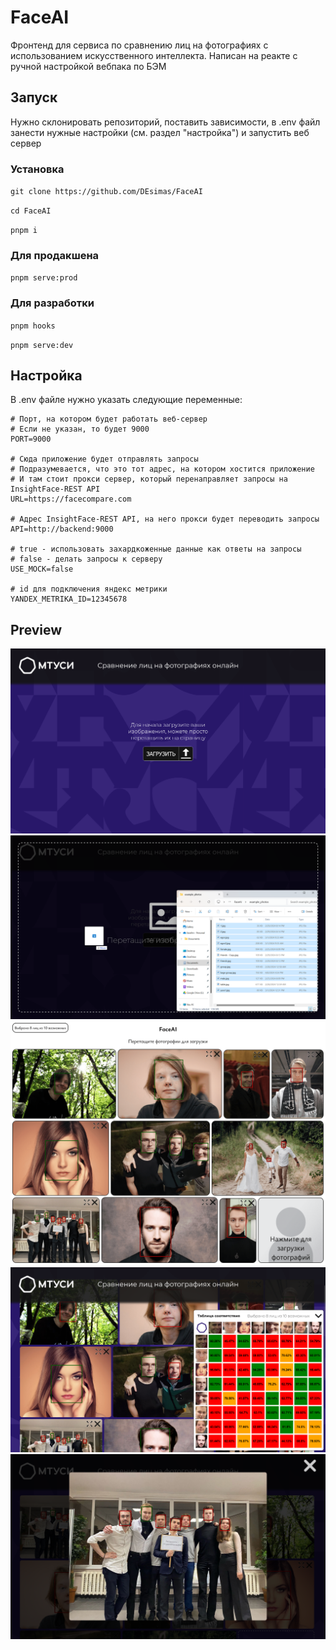 # FaceAI

Фронтенд для сервиса по сравнению лиц на фотографиях с использованием искусственного интеллекта. Написан на реакте с ручной настройкой вебпака по БЭМ

## Запуск

Нужно склонировать репозиторий, поставить зависимости, в .env файл занести нужные настройки (см. раздел "настройка") и запустить веб сервер

### Установка

`git clone https://github.com/DEsimas/FaceAI`

`cd FaceAI`

`pnpm i`

### Для продакшена

`pnpm serve:prod`

### Для разработки

`pnpm hooks`

`pnpm serve:dev`

## Настройка

В .env файле нужно указать следующие переменные:

```
# Порт, на котором будет работать веб-сервер
# Если не указан, то будет 9000
PORT=9000

# Сюда приложение будет отправлять запросы
# Подразумевается, что это тот адрес, на котором хостится приложение
# И там стоит прокси сервер, который перенаправляет запросы на InsightFace-REST API
URL=https://facecompare.com

# Адрес InsightFace-REST API, на него прокси будет переводить запросы
API=http://backend:9000

# true - использовать захардкоженные данные как ответы на запросы
# false - делать запросы к серверу
USE_MOCK=false

# id для подключения яндекс метрики
YANDEX_METRIKA_ID=12345678
```

## Preview

<img src="./repository/assets/load.png" alt="load">
<img src="./repository/assets/dnd.png" alt="load">
<img src="./repository/assets/select.png" alt="select">
<img src="./repository/assets/result.png" alt="result">
<img src="./repository/assets/fullscreen.png" alt="fullscreen">
